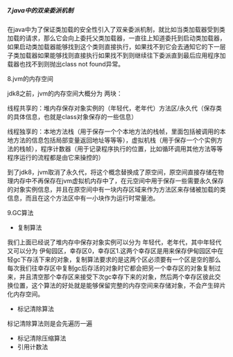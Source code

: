 ## 

##### 7.java中的双亲委派机制

在java中为了保证类加载的安全性引入了双亲委派机制，就比如当类加载器受到类加载的请求，那么它会向上委托父类加载器，一直往上知道委托到启动类加载器，如果启动类加载器能够找到这个类则直接执行，如果找不到它会去通知它的下一层子类加载器如果能够找则直接执行如果找不到则继续往下委派直到最后应用程序加载器也找不到则抛出class not found异常。

8.jvm的内存空间

jdk8之前，jvm的内存空间大概分为 两块：

线程共享的：堆内存保存对象实例的（年轻代，老年代）方法区/永久代（保存类的具体信息，也就是class对象保存的一些信息）

线程独享的：本地方法栈（用于保存一个个本地方法的栈帧，里面包括被调用的本地方法的信息包括局部变量返回地址等等等），虚拟机栈（用于保存一个个实例方法的栈帧），程序计数器（用于记录程序执行的位置，比如循环调用其他方法等等程序运行的流程都是由它来操控的）

到了jdk8，jvm取消了永久代，将这个概念替换成了原空间，原空间直接存储在物理内存中不再保存在jvm虚拟机内存中了，在元空间中用于保存一些需要永久保存的对象实例信息，并且在原空间中有一块内存区域来作为方法区来存储被加载的类信息，而且在这个方法区中有一小块作为运行时常量池。

9.GC算法

* 复制算法

我们上面已经说了堆内存中保存对象实例可以分为 年轻代，老年代，其中年轻代又可以分为 伊甸园区，幸存区0，幸存区1.这两个幸存区是用来保存伊甸园区中在轻gc下存活下来的对象，复制算法要求的是这两个区必须要有一个区是空的那么每次我们往幸存区中复制gc后存活的对象时它都会把另一个幸存区的对象复制过来，并且清空那个幸存区来接受下次gc幸存下来的对象，然后两个幸存区彼此交换位置，这个算法的好处就是能够保留完整的内存空间来存储对象，不会产生碎片化内存空间。

* 标记清除算法

标记清除算法则是会先遍历一遍

* 标记清除压缩算法
* 引用计数法
